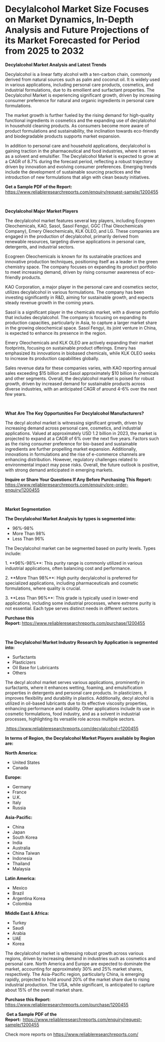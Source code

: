 <p><h1>Decylalcohol Market Size Focuses on Market Dynamics, In-Depth Analysis and Future Projections of its Market Forecasted for Period from 2025 to 2032</h1></p><p><strong>Decylalcohol Market Analysis and Latest Trends</strong></p>
<p><p>Decylalcohol is a linear fatty alcohol with a ten-carbon chain, commonly derived from natural sources such as palm and coconut oil. It is widely used in various applications, including personal care products, cosmetics, and industrial formulations, due to its emollient and surfactant properties. The Decylalcohol Market is experiencing significant growth, driven by increasing consumer preference for natural and organic ingredients in personal care formulations.</p><p>The market growth is further fueled by the rising demand for high-quality functional ingredients in cosmetics and the expanding use of decylalcohol in household cleaning products. As consumers become more aware of product formulations and sustainability, the inclination towards eco-friendly and biodegradable products supports market expansion.</p><p>In addition to personal care and household applications, decylalcohol is gaining traction in the pharmaceutical and food industries, where it serves as a solvent and emulsifier. The Decylalcohol Market is expected to grow at a CAGR of 8.7% during the forecast period, reflecting a robust trajectory driven by innovation and evolving consumer preferences. Emerging trends include the development of sustainable sourcing practices and the introduction of new formulations that align with clean beauty initiatives.</p></p>
<p><strong>Get a Sample PDF of the Report:&nbsp;</strong> <a href="https://www.reliableresearchreports.com/enquiry/request-sample/1200455?utm_campaign=3111&utm_medium=2&utm_source=Github&utm_content=ia&utm_term=22032025&utm_id=decylalcohol">https://www.reliableresearchreports.com/enquiry/request-sample/1200455</a></p>
<p>&nbsp;</p>
<p><strong>Decylalcohol Major Market Players</strong></p>
<p><p>The decylalcohol market features several key players, including Ecogreen Oleochemicals, KAO, Sasol, Sasol Fengyi, GGC (Thai Oleochemicals Company), Emery Oleochemicals, KLK OLEO, and LG. These companies are engaged in the production of decylalcohol, primarily derived from renewable resources, targeting diverse applications in personal care, detergents, and industrial sectors.</p><p>Ecogreen Oleochemicals is known for its sustainable practices and innovative production techniques, positioning itself as a leader in the green chemistry space. The company focuses on expanding its product portfolio to meet increasing demand, driven by rising consumer awareness of eco-friendly products.</p><p>KAO Corporation, a major player in the personal care and cosmetics sector, utilizes decylalcohol in various formulations. The company has been investing significantly in R&D, aiming for sustainable growth, and expects steady revenue growth in the coming years.</p><p>Sasol is a significant player in the chemicals market, with a diverse portfolio that includes decylalcohol. The company is focusing on expanding its production capacities, particularly in Asia, to capture a larger market share in the growing oleochemical space. Sasol Fengyi, its joint venture in China, is expected to enhance its presence in the region.</p><p>Emery Oleochemicals and KLK OLEO are actively expanding their market footprints, focusing on sustainable product offerings. Emery has emphasized its innovations in biobased chemicals, while KLK OLEO seeks to increase its production capabilities globally.</p><p>Sales revenue data for these companies varies, with KAO reporting annual sales exceeding $15 billion and Sasol approximately $10 billion in chemicals and other segments. Overall, the decylalcohol market is poised for robust growth, driven by increased demand for sustainable products across diverse industries, with an anticipated CAGR of around 4-6% over the next few years.</p></p>
<p>&nbsp;</p>
<p><strong>What Are The Key Opportunities For Decylalcohol Manufacturers?</strong></p>
<p><p>The decyl alcohol market is witnessing significant growth, driven by increasing demand across personal care, cosmetics, and industrial applications. Valued at approximately USD 1.2 billion in 2023, the market is projected to expand at a CAGR of 6% over the next five years. Factors such as the rising consumer preference for bio-based and sustainable ingredients are further propelling market expansion. Additionally, innovations in formulations and the rise of e-commerce channels are enhancing distribution. However, regulatory challenges related to environmental impact may pose risks. Overall, the future outlook is positive, with strong demand anticipated in emerging markets.</p></p>
<p><strong>Inquire or Share Your Questions If Any Before Purchasing This Report:</strong> <a href="https://www.reliableresearchreports.com/enquiry/pre-order-enquiry/1200455?utm_campaign=3111&utm_medium=2&utm_source=Github&utm_content=ia&utm_term=22032025&utm_id=decylalcohol">https://www.reliableresearchreports.com/enquiry/pre-order-enquiry/1200455</a></p>
<p>&nbsp;</p>
<p><strong>Market Segmentation</strong></p>
<p><strong>The Decylalcohol Market Analysis by types is segmented into:</strong></p>
<p><ul><li>96%-98%</li><li>More Than 98%</li><li>Less Than 96%</li></ul></p>
<p><p>The Decylalcohol market can be segmented based on purity levels. Types include:</p><p>1. **96%-98%**: This purity range is commonly utilized in various industrial applications, often balancing cost and performance.</p><p>  </p><p>2. **More Than 98%**: High purity decylalcohol is preferred for specialized applications, including pharmaceuticals and cosmetic formulations, where quality is crucial.</p><p>3. **Less Than 96%**: This grade is typically used in lower-end applications, including some industrial processes, where extreme purity is not essential. Each type serves distinct needs in different sectors.</p></p>
<p><strong>Purchase this Report:&nbsp;</strong><a href="https://www.reliableresearchreports.com/purchase/1200455?utm_campaign=3111&utm_medium=2&utm_source=Github&utm_content=ia&utm_term=22032025&utm_id=decylalcohol">https://www.reliableresearchreports.com/purchase/1200455</a></p>
<p>&nbsp;</p>
<p><strong>The Decylalcohol Market Industry Research by Application is segmented into:</strong></p>
<p><ul><li>Surfactants</li><li>Plasticizers</li><li>Oil Base for Lubricants</li><li>Others</li></ul></p>
<p><p>The decyl alcohol market serves various applications, prominently in surfactants, where it enhances wetting, foaming, and emulsification properties in detergents and personal care products. In plasticizers, it improves flexibility and durability in plastics. Additionally, decyl alcohol is utilized in oil-based lubricants due to its effective viscosity properties, enhancing performance and stability. Other applications include its use in cosmetic formulations, food industry, and as a solvent in industrial processes, highlighting its versatile role across multiple sectors.</p></p>
<p><a href="https://www.reliableresearchreports.com/decylalcohol-r1200455?utm_campaign=3111&utm_medium=2&utm_source=Github&utm_content=ia&utm_term=22032025&utm_id=decylalcohol">&nbsp;https://www.reliableresearchreports.com/decylalcohol-r1200455</a></p>
<p><strong>In terms of Region, the Decylalcohol Market Players available by Region are:</strong></p>
<p>
    <p> <strong> North America: </strong>
        <ul>
            <li>United States</li>
            <li>Canada</li>
        </ul>
        </p> 
    <p> <strong> Europe: </strong>
        <ul>
            <li>Germany</li>
            <li>France</li>
            <li>U.K.</li>
            <li>Italy</li>
            <li>Russia</li>
        </ul>
        </p> 
    <p> <strong> Asia-Pacific: </strong>
        <ul>
            <li>China</li>
            <li>Japan</li>
            <li>South Korea</li>
            <li>India</li>
            <li>Australia</li>
            <li>China Taiwan</li>
            <li>Indonesia</li>
            <li>Thailand</li>
            <li>Malaysia</li>
        </ul>
        </p> 
    <p> <strong> Latin America: </strong>
        <ul>
            <li>Mexico</li>
            <li>Brazil</li>
            <li>Argentina Korea</li>
            <li>Colombia</li>
        </ul>
        </p> 
    <p> <strong> Middle East & Africa: </strong>
        <ul>
            <li>Turkey</li>
            <li>Saudi</li>
            <li>Arabia</li>
            <li>UAE</li>
            <li>Korea</li>
        </ul>
    </p>
    </p>
<p><p>The decylalcohol market is witnessing robust growth across various regions, driven by increasing demand in industries such as cosmetics and personal care. North America and Europe are expected to dominate the market, accounting for approximately 30% and 25% market shares, respectively. The Asia-Pacific region, particularly China, is emerging rapidly, projected to hold around 20% of the market share due to rising industrial production. The USA, while significant, is anticipated to capture about 15% of the overall market share.</p></p>
<p><strong>Purchase this Report: </strong><a href="https://www.reliableresearchreports.com/purchase/1200455?utm_campaign=3111&utm_medium=2&utm_source=Github&utm_content=ia&utm_term=22032025&utm_id=decylalcohol">https://www.reliableresearchreports.com/purchase/1200455</a></p>
<p>&nbsp;<strong>Get a Sample PDF of the Report:&nbsp;&nbsp;</strong><a href="https://www.reliableresearchreports.com/enquiry/request-sample/1200455?utm_campaign=3111&utm_medium=2&utm_source=Github&utm_content=ia&utm_term=22032025&utm_id=decylalcohol">https://www.reliableresearchreports.com/enquiry/request-sample/1200455</a></p>
<p><strong></strong></p>
<p>Check more reports on <a href="https://www.reliableresearchreports.com/?utm_campaign=3111&utm_medium=2&utm_source=Github&utm_content=ia&utm_term=22032025&utm_id=decylalcohol">https://www.reliableresearchreports.com/</a></p>
